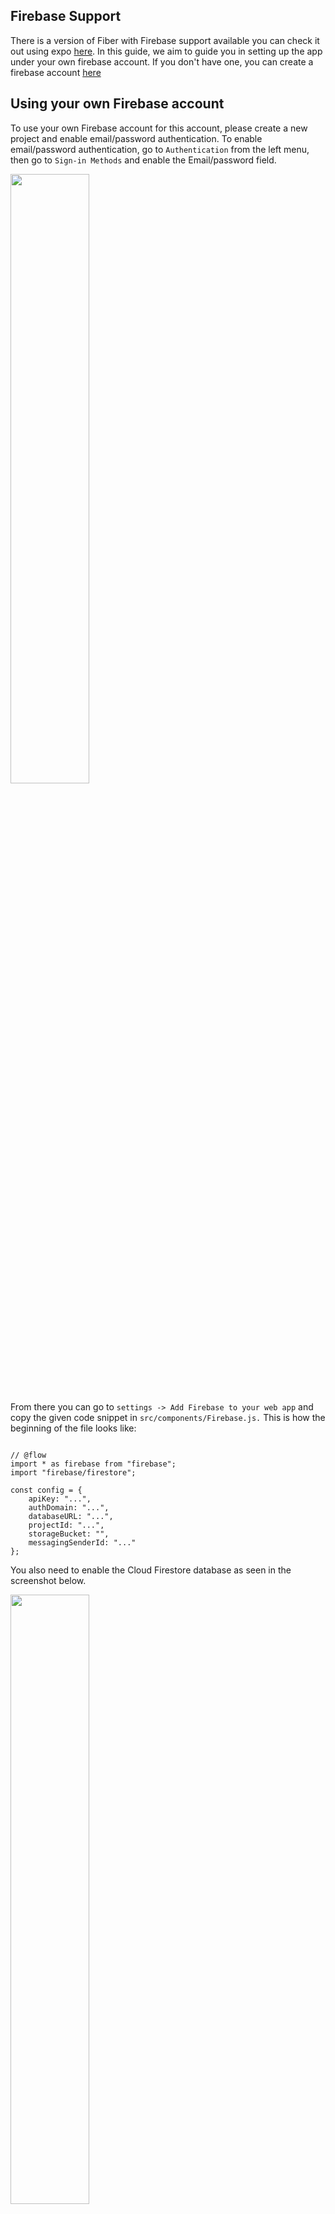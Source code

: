 ## Firebase Support

There is a version of Fiber with Firebase support available you can check it out using expo [here](https://expo.io/@market_geekyants/projects/react-native-fiber-firebase). In this guide, we aim to guide you in setting up the app under your own firebase account. If you don't have one, you can create a firebase account [here](https://console.firebase.google.com/u/0/)

## Using your own Firebase account

To use your own Firebase account for this account, please create a new project and enable email/password authentication. To enable email/password authentication, go to `Authentication` from the left menu, then go to `Sign-in Methods` and enable the Email/password field.

<img src ="../../../assets/Authentication.png" style="width: 50%; hieght: 50%">

From there you can go to `settings -> Add Firebase to your web app` and copy the given code snippet in `src/components/Firebase.js.` This is how the beginning of the file looks like:

```

// @flow
import * as firebase from "firebase";
import "firebase/firestore";

const config = {
    apiKey: "...",
    authDomain: "...",
    databaseURL: "...",
    projectId: "...",
    storageBucket: "",
    messagingSenderId: "..."
};
```

You also need to enable the Cloud Firestore database as seen in the screenshot below.

<img src ="../../../assets/Database.png" style="width: 50%; hieght: 50%">

## Using indexes

Fiber is using Cloud Firestore indexes. You can learn about Cloud Firestore indexes in the official [Firebase documentation](https://firebase.google.com/docs/firestore/query-data/indexing). Last step, you need to deploy the database index. The project identifier to deploy to is set in `.firebaserc`. You need to change the project identifier to your own project identifier. Beware that the project name and the project identifier are two different values (that can sometimes be the same).

In your project folder, run the following commands:

```

$(npm bin)/firebase login
$(npm bin)/firebase deploy
```

Below is how your index tab should look like after deployment.

<img src ="../../../assets/Index.png" style="width: 50%; hieght: 50%">

Et voilà! You are up and running with your own Firebase backend.
